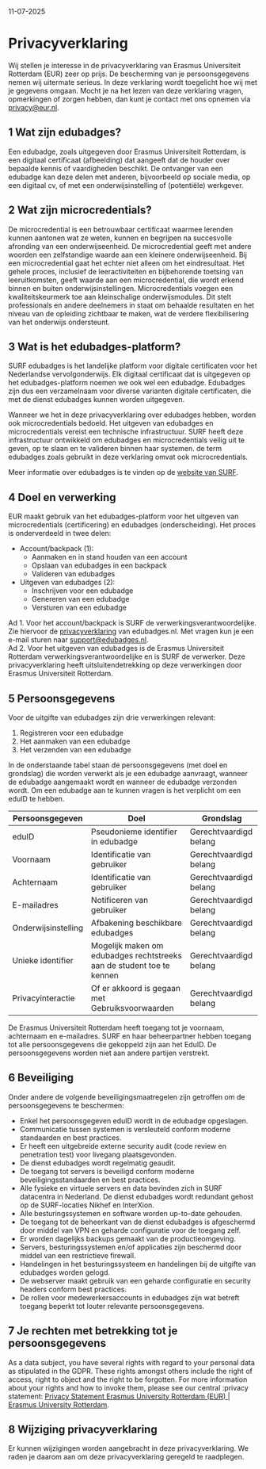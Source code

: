 11-07-2025

# Privacyverklaring

Wij stellen je interesse in de privacyverklaring van Erasmus Universiteit Rotterdam (EUR) zeer op prijs. De bescherming van je persoonsgegevens nemen wij uitermate serieus. In deze verklaring wordt toegelicht hoe wij met je gegevens omgaan. Mocht je na het lezen van deze verklaring vragen, opmerkingen of zorgen hebben, dan kunt je contact met ons opnemen via [privacy@eur.nl](mailto_privacy@eur.nl).

## 1 Wat zijn edubadges?

Een edubadge, zoals uitgegeven door Erasmus Universiteit Rotterdam, is een digitaal certificaat (afbeelding) dat aangeeft dat de houder over bepaalde kennis of vaardigheden beschikt. De ontvanger van een edubadge kan deze delen met anderen, bijvoorbeeld op sociale media, op een digitaal cv, of met een onderwijsinstelling of (potentiële) werkgever.

## 2 Wat zijn microcredentials?

De microcredential is een betrouwbaar certificaat waarmee lerenden kunnen aantonen wat ze weten, kunnen en begrijpen na succesvolle afronding van een onderwijseenheid. De microcredential geeft met andere woorden een zelfstandige waarde aan een kleinere onderwijseenheid. Bij een microcredential gaat het echter niet alleen om het eindresultaat. Het gehele proces, inclusief de leeractiviteiten en bijbehorende toetsing van leeruitkomsten, geeft waarde aan een microcredential, die wordt erkend binnen en buiten onderwijsinstellingen. Microcredentials voegen een kwaliteitskeurmerk toe aan kleinschalige onderwijsmodules. Dit stelt professionals en andere deelnemers in staat om behaalde resultaten en het niveau van de opleiding zichtbaar te maken, wat de verdere flexibilisering van het onderwijs ondersteunt.

## 3 Wat is het edubadges-platform?

SURF edubadges is het landelijke platform voor digitale certificaten voor het Nederlandse vervolgonderwijs. Elk digitaal certificaat dat is uitgegeven op het edubadges-platform noemen we ook wel een edubadge. Edubadges zijn dus een verzamelnaam voor diverse varianten digitale certificaten, die met de dienst edubadges kunnen worden uitgegeven.

Wanneer we het in deze privacyverklaring over edubadges hebben, worden ook microcredentials bedoeld. Het uitgeven van edubadges en microcredentials vereist een technische infrastructuur. SURF heeft deze infrastructuur ontwikkeld om edubadges en microcredentials veilig uit te geven, op te slaan en te valideren binnen haar systemen. de term edubadges zoals gebruikt in deze verklaring omvat ook microcredentials.

Meer informatie over edubadges is te vinden op de [website van SURF](https://www.surf.nl/diensten/onderwijslogistiek/edubadges).

## 4 Doel en verwerking

EUR maakt gebruik van het edubadges-platform voor het uitgeven van microcredentials (certificering) en edubadges (onderscheiding). Het proces is onderverdeeld in twee delen:

* Account/backpack (1):
  * Aanmaken en in stand houden van een account
  * Opslaan van edubadges in een backpack
  * Valideren van edubadges
* Uitgeven van edubadges (2):
  * Inschrijven voor een edubadge
  * Genereren van een edubadge
  * Versturen van een edubadge

Ad 1. Voor het account/backpack is SURF de verwerkingsverantwoordelijke. Zie hiervoor de [privacyverklaring](https://edubadges.nl/privacy) van edubadges.nl. Met vragen kun je een e-mail sturen naar [support@edubadges.nl](mailto:support@edubadges.nl).<br>Ad 2. Voor het uitgeven van edubadges is de Erasmus Universiteit Rotterdam verwerkingsverantwoordelijke en is SURF de verwerker. Deze privacyverklaring heeft uitsluitendetrekking op deze verwerkingen door Erasmus Universiteit Rotterdam.

## 5 Persoonsgegevens

Voor de uitgifte van edubadges zijn drie verwerkingen relevant:

1. Registreren voor een edubadge
2. Het aanmaken van een edubadge
3. Het verzenden van een edubadge

In de onderstaande tabel staan de persoonsgegevens (met doel en grondslag) die worden verwerkt als je een edubadge aanvraagt, wanneer de edubadge aangemaakt wordt en wanneer de edubadge verzonden wordt. Om een edubadge aan te kunnen vragen is het verplicht om een eduID te hebben.

| Persoonsgegeven | Doel | Grondslag |
| --------------- | ---- | --------- |
| eduID | Pseudonieme identifier in edubadge | Gerechtvaardigd belang |
| Voornaam | Identificatie van gebruiker | Gerechtvaardigd belang |
| Achternaam | Identificatie van gebruiker | Gerechtvaardigd belang |
| E-mailadres | Notificeren van gebruiker | Gerechtvaardigd belang |
| Onderwijsinstelling | Afbakening beschikbare edubadges | Gerechtvaardigd belang |
| Unieke identifier | Mogelijk maken om edubadges rechtstreeks aan de student toe te kennen | Gerechtvaardigd belang |
| Privacyinteractie | Of er akkoord is gegaan met Gebruiksvoorwaarden | Gerechtvaardigd belang |

De Erasmus Universiteit Rotterdam heeft toegang tot je voornaam, achternaam en e-mailadres. SURF en haar beheerpartner hebben toegang tot alle persoonsgegevens die gekoppeld zijn aan het EduID. De persoonsgegevens worden niet aan andere partijen verstrekt.

## 6 Beveiliging

Onder andere de volgende beveiligingsmaatregelen zijn getroffen om de persoonsgegevens te beschermen:

* Enkel het persoonsgegeven eduID wordt in de edubadge opgeslagen.
* Communicatie tussen systemen is versleuteld conform moderne standaarden en best practices.
* Er heeft een uitgebreide externe security audit (code review en penetration test) voor livegang plaatsgevonden.
* De dienst edubadges wordt regelmatig geaudit.
* De toegang tot servers is beveiligd conform moderne beveiligingsstandaarden en best practices.
* Alle fysieke en virtuele servers en data bevinden zich in SURF datacentra in Nederland. De dienst edubadges wordt redundant gehost op de SURF-locaties Nikhef en InterXion.
* Alle besturingssystemen en software worden up-to-date gehouden.
* De toegang tot de beheerkant van de dienst edubadges is afgeschermd door middel van VPN en geharde configuratie voor de toegang zelf.
* Er worden dagelijks backups gemaakt van de productieomgeving.
* Servers, besturingssystemen en/of applicaties zijn beschermd door middel van een restrictieve firewall.
* Handelingen in het besturingssysteem en handelingen bij de uitgifte van edubadges worden gelogd.
* De webserver maakt gebruik van een geharde configuratie en security headers conform best practices.
* De rollen voor medewerkersaccounts in edubadges zijn wat betreft toegang beperkt tot louter relevante persoonsgegevens.

## 7 Je rechten met betrekking tot je persoonsgegevens

As a data subject, you have several rights with regard to your personal data as stipulated in the GDPR. These rights amongst others include the right of access, right to object and the right to be forgotten. For more information about your rights and how to invoke them, please see our central :privacy statement: [Privacy Statement Erasmus University Rotterdam (EUR) | Erasmus University Rotterdam](https://my.eur.nl/en/privacy-statement-erasmus-university-rotterdam-eur).

## 8 Wijziging privacyverklaring

Er kunnen wijzigingen worden aangebracht in deze privacyverklaring. We raden je daarom aan om deze privacyverklaring geregeld te raadplegen.
